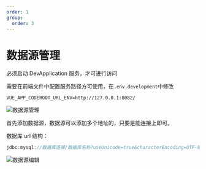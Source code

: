 ```yaml
---
order: 1
group:
  order: 3
---
```


# 数据源管理

<Alert type="warning">
必须启动 DevApplication 服务，才可进行访问
</Alert>

需要在前端文件中配置服务路径方可使用，在`.env.development`中修改

```shell
VUE_APP_CODEROOT_URL_ENV=http://127.0.0.1:8082/
```

![数据源管理](https://oss.icuapi.com/docs/openapi/%E6%95%B0%E6%8D%AE%E6%BA%90%E7%AE%A1%E7%90%86.png)

首先添加数据源，数据源可以添加多个地址的，只要是能连接上即可。

数据库 url 结构：

```java
jdbc:mysql://数据库连接/数据库名称?useUnicode=true&characterEncoding=UTF-8&serverTimezone=Asia/Shanghai
```

![数据源编辑](https://oss.icuapi.com/docs/openapi/%E6%95%B0%E6%8D%AE%E6%BA%90%E7%BC%96%E8%BE%91%E9%A1%B5%E9%9D%A2.png)
